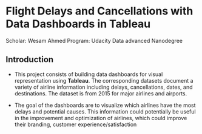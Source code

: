 # Flight Delays and Cancellations with Data Dashboards in Tableau
Scholar: Wesam Ahmed
Program: Udacity Data advanced Nanodegree<br>
## Introduction
- This project consists of building data dashboards for visual representation using **Tableau**. The corresponding datasets document a variety of airline information including delays, cancellations, dates, and destinations. The dataset is from 2015 for major airlines and airports.

- The goal of the dashboards are to visualize which airlines have the most delays and potential causes. This information could potentially be useful in the improvement and optimization of airlines, which could improve their branding, customer experience/satisfaction
